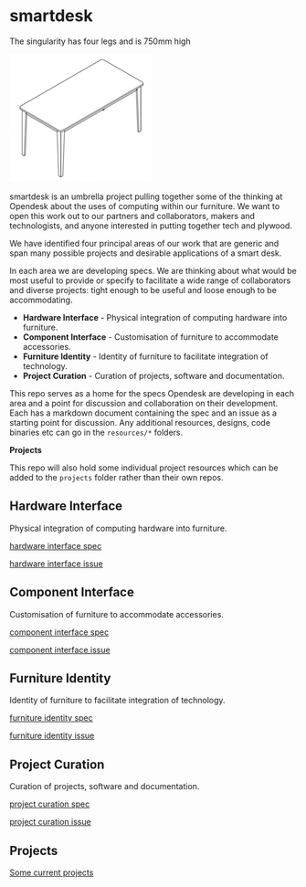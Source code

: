 # smartdesk

The singularity has four legs and is 750mm high

![image of unit table](images/unit_table.jpg)

smartdesk is an umbrella project pulling together some of the thinking at Opendesk about the uses of computing within our furniture. We want to open this work out to our partners and collaborators, makers and technologists, and anyone interested in putting together tech and plywood. 

We have identified four principal areas of our work that are generic and span many possible projects and desirable applications of a smart desk.

In each area we are developing specs. We are thinking about what would be most useful to provide or specify to facilitate a wide range of collaborators and diverse projects: tight enough to be useful and loose enough to be accommodating.

- **Hardware Interface**  - Physical integration of computing hardware into furniture.
- **Component Interface** - Customisation of furniture to accommodate accessories.
- **Furniture Identity** - Identity of furniture to facilitate integration of technology.
- **Project Curation** - Curation of projects, software and documentation.

This repo serves as a home for the specs Opendesk are developing in each area and a point for discussion and collaboration on their development. Each has a markdown document containing the spec and an issue as a starting point for discussion. Any additional resources, designs, code binaries etc can go in the `resources/*` folders.

**Projects**

This repo will also hold some individual project resources which can be added to the `projects` folder rather than their own repos.

## Hardware Interface

Physical integration of computing hardware into furniture.

[hardware interface spec](/specs/hardware_interface_spec.md)

[hardware interface issue](/issues/1)

## Component Interface

Customisation of furniture to accommodate accessories.

[component interface spec](/specs/component_interface_spec.md)

[component interface issue](/issues/2)

## Furniture Identity

Identity of furniture to facilitate integration of technology.

[furniture identity spec](/specs/furniture_identity_spec.md)

[furniture identity issue](/issues/3)

## Project Curation

Curation of projects, software and documentation.

[project curation spec](/specs/project_curation_spec.md)

[project curation issue](/issues/4)

## Projects

[Some current projects](/projects/projects_list.md)
